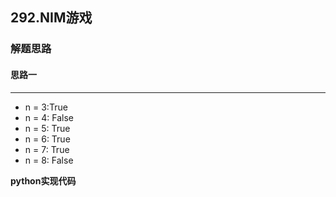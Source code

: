 ## 292.NIM游戏
### 解题思路
#### 思路一
****
- n = 3:True
- n = 4: False
- n = 5: True
- n = 6: True
- n = 7: True
- n = 8: False

**python实现代码**
```python


```

